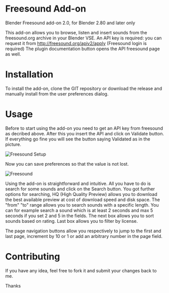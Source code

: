 # Freesound Add-on
Blender Freesound add-on 2.0, for Blender 2.80 and later only

This add-on allows you to browse, listen and insert sounds from the freesound.org archive in your Blender VSE.
An API key is required: you can request it from http://freesound.org/apiv2/apply (Freesound login is required)
The plugin documentation button opens the API freesound page as well.

# Installation
To install the add-on, clone the GIT repository or download the release and manually install from the user preferences dialog.

# Usage

Before to start using the add-on you need to get an API key from freesound as decribed above. After this you insert the API and click on Validate button. If everything go fine you will see the button saying Validated as in the picture.

![Freesound Setup](https://ibin.co/4Po6Yhu1Se7Y.jpg)

Now you can save preferences so that the value is not lost.

![Freesound](https://ibin.co/4Po76js8PHnB.jpg)

Using the add-on is straightforward and intuitive.
All you have to do is search for some sounds and click on the Search button. You got further options for searching, HQ (High Quality Preview) allows you to download the best available preview at cost of download speed and disk space. 
The "from" "to" range allows you to search sounds with a specific length. You can for example search a sound which is at least 2 seconds and max 5 seconds if you set 2 and 5 in the fields.
The next box allows you to sort sounds based on rating.
Last box allows you to filter by license.

The page navigation buttons allow you respectively to jump to the first and last page, increment by 10 or 1 or add an arbitrary number in the page field.

# Contributing

If you have any idea, feel free to fork it and submit your changes back to me.

Thanks
